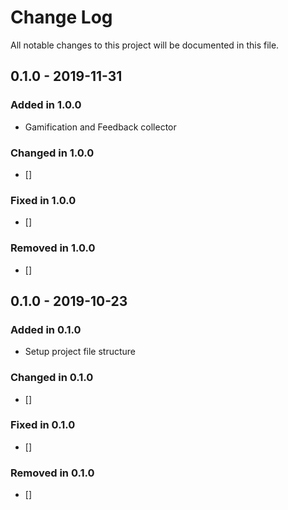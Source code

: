 # Change Log

All notable changes to this project will be documented in this file.

## 0.1.0 - 2019-11-31

### Added in 1.0.0

- Gamification and Feedback collector

### Changed in 1.0.0

- []

### Fixed in 1.0.0

- []

### Removed in 1.0.0

- []

## 0.1.0 - 2019-10-23

### Added in 0.1.0

- Setup project file structure

### Changed in 0.1.0

- []

### Fixed in 0.1.0

- []

### Removed in 0.1.0

- []
